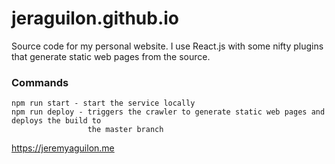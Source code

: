 # jeraguilon.github.io

Source code for my personal website. I use React.js with some nifty plugins that generate static web pages
from the source.

### Commands
```
npm run start - start the service locally
npm run deploy - triggers the crawler to generate static web pages and deploys the build to
                 the master branch
```

https://jeremyaguilon.me
